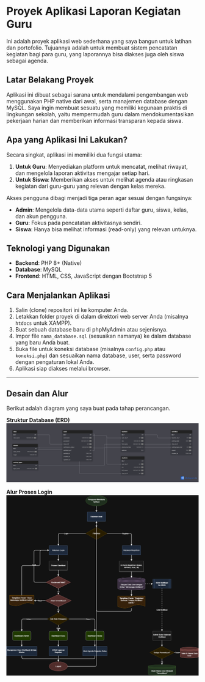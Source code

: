 # Proyek Aplikasi Laporan Kegiatan Guru

Ini adalah proyek aplikasi web sederhana yang saya bangun untuk latihan dan portofolio. Tujuannya adalah untuk membuat sistem pencatatan kegiatan bagi para guru, yang laporannya bisa diakses juga oleh siswa sebagai agenda.

## Latar Belakang Proyek

Aplikasi ini dibuat sebagai sarana untuk mendalami pengembangan web menggunakan PHP native dari awal, serta manajemen database dengan MySQL. Saya ingin membuat sesuatu yang memiliki kegunaan praktis di lingkungan sekolah, yaitu mempermudah guru dalam mendokumentasikan pekerjaan harian dan memberikan informasi transparan kepada siswa.

## Apa yang Aplikasi Ini Lakukan?

Secara singkat, aplikasi ini memiliki dua fungsi utama:
1.  **Untuk Guru**: Menyediakan platform untuk mencatat, melihat riwayat, dan mengelola laporan aktivitas mengajar setiap hari.
2.  **Untuk Siswa**: Memberikan akses untuk melihat agenda atau ringkasan kegiatan dari guru-guru yang relevan dengan kelas mereka.

Akses pengguna dibagi menjadi tiga peran agar sesuai dengan fungsinya:
-   **Admin**: Mengelola data-data utama seperti daftar guru, siswa, kelas, dan akun pengguna.
-   **Guru**: Fokus pada pencatatan aktivitasnya sendiri.
-   **Siswa**: Hanya bisa melihat informasi (read-only) yang relevan untuknya.

## Teknologi yang Digunakan
-   **Backend**: PHP 8+ (Native)
-   **Database**: MySQL
-   **Frontend**: HTML, CSS, JavaScript dengan Bootstrap 5

## Cara Menjalankan Aplikasi
1.  Salin (clone) repositori ini ke komputer Anda.
2.  Letakkan folder proyek di dalam direktori web server Anda (misalnya `htdocs` untuk XAMPP).
3.  Buat sebuah database baru di phpMyAdmin atau sejenisnya.
4.  Impor file `nama_database.sql` (sesuaikan namanya) ke dalam database yang baru Anda buat.
5.  Buka file untuk koneksi database (misalnya `config.php` atau `koneksi.php`) dan sesuaikan nama database, user, serta password dengan pengaturan lokal Anda.
6.  Aplikasi siap diakses melalui browser.

---

## Desain dan Alur
Berikut adalah diagram yang saya buat pada tahap perancangan.

**Struktur Database (ERD)**
![ERD Aplikasi Kegiatan Guru](dbdiagram.png)

**Alur Proses Login**
![Flowchart Login](flowchart.drawio.png)
